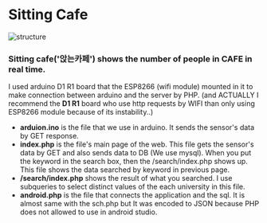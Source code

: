 # Sitting Cafe

![structure](https://user-images.githubusercontent.com/43533905/45959540-0f861a00-c055-11e8-8b38-e283996263eb.png)


### Sitting cafe('앉는카페') shows the number of people in CAFE in real time. 

I used arduino D1 R1 board that the ESP8266 (wifi module) mounted in it to make connection between arduino and the server by PHP.
(and ACTUALLY I recommend the **D1 R1** board who use http requests by WIFI than only using ESP8266 module because of its instability..)

- **arduion.ino** is the file that we use in arduino. It sends the sensor's data by GET response.
- **index.php** is the file's main page of the web. This file gets the sensor's data by GET and also sends data to DB (We use mysql).
When you put the keyword in the search box, then the /search/index.php shows up. This file shows the data searched by keyword in previous page.
- **/search/index.php** shows the result of what you searched. I use subqueries to select distinct values of the each university in this file.
- **android.php** is the file that connects the application and the sql. It is almost same with the sch.php but It was encoded to JSON because PHP does not allowed to use in android studio. 
